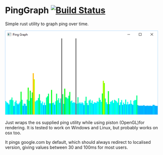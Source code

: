 # PingGraph [![Build Status](https://travis-ci.org/Nixes/PingGraph.svg?branch=master)](https://travis-ci.org/Nixes/PingGraph)
Simple rust utility to graph ping over time.


![Alt text](ping_graph_screenshot.PNG)

Just wraps the os supplied ping utility while using piston (OpenGL)for rendering. It is tested to work on Windows and Linux, but probably works on osx too.

It pings google.com by default, which should always redirect to localised version, giving values between 30 and 100ms for most users.
